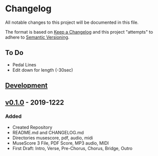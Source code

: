 # Changelog
All notable changes to this project will be documented in this file.

The format is based on [Keep a Changelog](http://keepachangelog.com/en/1.0.0/)
and this project "attempts" to adhere to [Semantic Versioning](http://semver.org/spec/v2.0.0.html).

## To Do
- Pedal Lines
- Edit down for length (-30sec)

## [Development]

## [v0.1.0] - 2019-1222

### Added
- Created Repository
- README.md and CHANGELOG.md 
- Directories musescore, pdf, audio, midi
- MuseScore 3 File, PDF Score, MP3 audio, MIDI 
- First Draft: Intro, Verse, Pre-Chorus, Chorus, Bridge, Outro

[Development]: https://github.com/ktmeaton/the-name-of-snow/compare/HEAD...dev
[v0.1.0]: https://github.com/ktmeaton/the-name-of-snow/compare/0a0953c...HEAD
